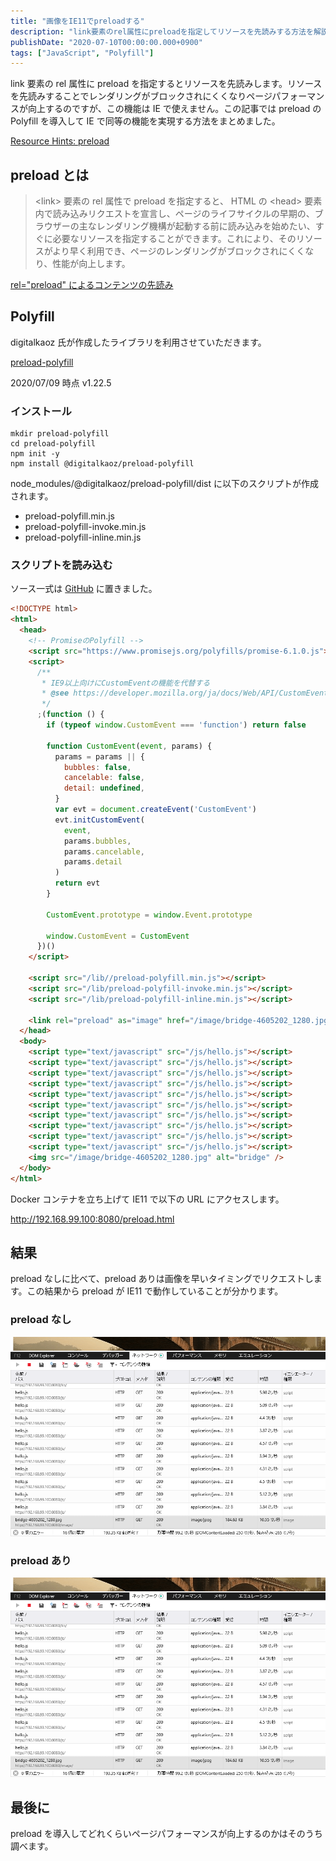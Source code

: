 ```yaml
---
title: "画像をIE11でpreloadする"
description: "link要素のrel属性にpreloadを指定してリソースを先読みする方法を解説しました。IE11で動作させるためのPolyfill導入手順も記載しました。"
publishDate: "2020-07-10T00:00:00.000+0900"
tags: ["JavaScript", "Polyfill"]
---
```


link 要素の rel 属性に preload を指定するとリソースを先読みします。リソースを先読みすることでレンダリングがブロックされにくくなりページパフォーマンスが向上するのですが、この機能は IE で使えません。この記事では preload の Polyfill を導入して IE で同等の機能を実現する方法をまとめました。

[Resource Hints: preload](https://caniuse.com/#search=preload)

## preload とは

> \<link> 要素の rel 属性で preload を指定すると、 HTML の \<head> 要素内で読み込みリクエストを宣言し、ページのライフサイクルの早期の、ブラウザーの主なレンダリング機構が起動する前に読み込みを始めたい、すぐに必要なリソースを指定することができます。これにより、そのリソースがより早く利用でき、ページのレンダリングがブロックされにくくなり、性能が向上します。

[rel="preload" によるコンテンツの先読み](https://developer.mozilla.org/ja/docs/Web/HTML/Preloading_content)

## Polyfill

digitalkaoz 氏が作成したライブラリを利用させていただきます。

[preload-polyfill](https://github.com/digitalkaoz/preload-polyfill)

2020/07/09 時点 v1.22.5

### インストール

```
mkdir preload-polyfill
cd preload-polyfill
npm init -y
npm install @digitalkaoz/preload-polyfill
```

node_modules/@digitalkaoz/preload-polyfill/dist に以下のスクリプトが作成されます。

- preload-polyfill.min.js
- preload-polyfill-invoke.min.js
- preload-polyfill-inline.min.js

### スクリプトを読み込む

ソース一式は [GitHub](https://github.com/cuavv/sandbox-preload-polyfill) に置きました。

```html
<!DOCTYPE html>
<html>
  <head>
    <!-- PromiseのPolyfill -->
    <script src="https://www.promisejs.org/polyfills/promise-6.1.0.js"></script>
    <script>
      /**
       * IE9以上向けにCustomEventの機能を代替する
       * @see https://developer.mozilla.org/ja/docs/Web/API/CustomEvent/CustomEvent#Polyfill
       */
      ;(function () {
        if (typeof window.CustomEvent === 'function') return false

        function CustomEvent(event, params) {
          params = params || {
            bubbles: false,
            cancelable: false,
            detail: undefined,
          }
          var evt = document.createEvent('CustomEvent')
          evt.initCustomEvent(
            event,
            params.bubbles,
            params.cancelable,
            params.detail
          )
          return evt
        }

        CustomEvent.prototype = window.Event.prototype

        window.CustomEvent = CustomEvent
      })()
    </script>

    <script src="/lib//preload-polyfill.min.js"></script>
    <script src="/lib/preload-polyfill-invoke.min.js"></script>
    <script src="/lib/preload-polyfill-inline.min.js"></script>

    <link rel="preload" as="image" href="/image/bridge-4605202_1280.jpg" />
  </head>
  <body>
    <script type="text/javascript" src="/js/hello.js"></script>
    <script type="text/javascript" src="/js/hello.js"></script>
    <script type="text/javascript" src="/js/hello.js"></script>
    <script type="text/javascript" src="/js/hello.js"></script>
    <script type="text/javascript" src="/js/hello.js"></script>
    <script type="text/javascript" src="/js/hello.js"></script>
    <script type="text/javascript" src="/js/hello.js"></script>
    <script type="text/javascript" src="/js/hello.js"></script>
    <script type="text/javascript" src="/js/hello.js"></script>
    <script type="text/javascript" src="/js/hello.js"></script>
    <img src="/image/bridge-4605202_1280.jpg" alt="bridge" />
  </body>
</html>
```

Docker コンテナを立ち上げて IE11 で以下の URL にアクセスします。

http://192.168.99.100:8080/preload.html

## 結果

preload なしに比べて、preload ありは画像を早いタイミングでリクエストします。この結果から preload が IE11 で動作していることが分かります。

### preload なし

![no-preload](../../assets/images/post/ceeb3c7e604118b72250a2d41a9c8e09.png)

### preload あり

![preload](../../assets/images/post/ceeb3c7e604118b72250a2d41a9c8e09.png)

## 最後に

preload を導入してどれくらいページパフォーマンスが向上するのかはそのうち調べます。
